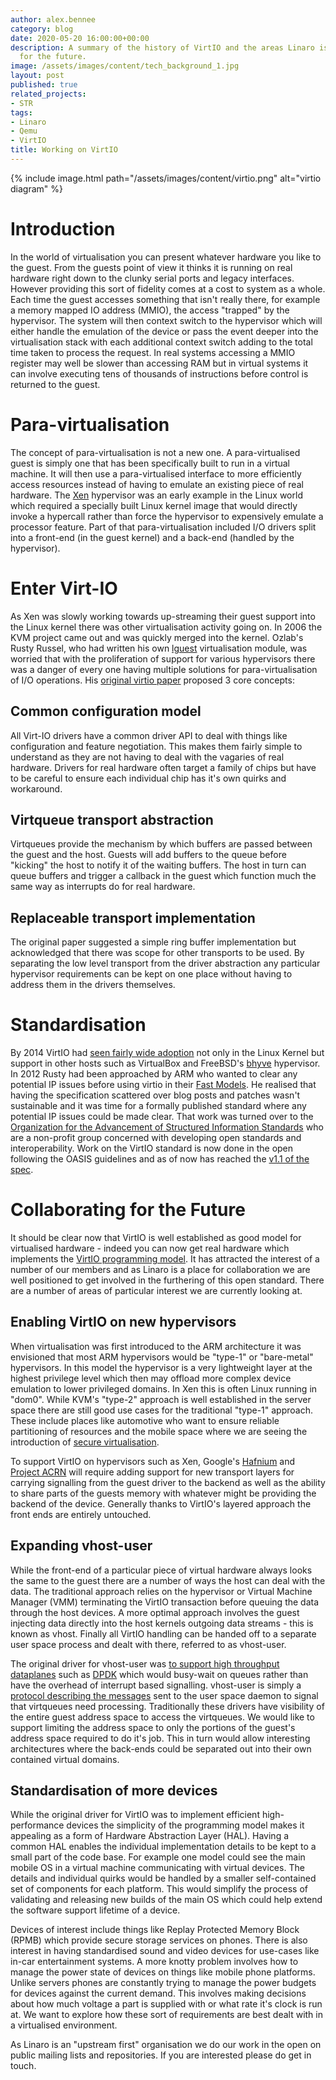 ```yaml
---
author: alex.bennee
category: blog
date: 2020-05-20 16:00:00+00:00
description: A summary of the history of VirtIO and the areas Linaro is working on
  for the future.
image: /assets/images/content/tech_background_1.jpg
layout: post
published: true
related_projects:
- STR
tags:
- Linaro
- Qemu
- VirtIO
title: Working on VirtIO
---
```


{% include image.html path="/assets/images/content/virtio.png" alt="virtio diagram" %}

# Introduction

In the world of virtualisation you can present whatever hardware you
like to the guest. From the guests point of view it thinks it is
running on real hardware right down to the clunky serial ports and
legacy interfaces. However providing this sort of fidelity comes at a
cost to system as a whole. Each time the guest accesses something that
isn't really there, for example a memory mapped IO address (MMIO), the
access "trapped" by the hypervisor. The system will then context
switch to the hypervisor which will either handle the emulation of the
device or pass the event deeper into the virtualisation stack with
each additional context switch adding to the total time taken to
process the request. In real systems accessing a MMIO register may
well be slower than accessing RAM but in virtual systems it can
involve executing tens of thousands of instructions before control is
returned to the guest.

# Para-virtualisation

The concept of para-virtualisation is not a new one. A
para-virtualised guest is simply one that has been specifically built
to run in a virtual machine. It will then use a para-virtualised
interface to more efficiently access resources instead of having to
emulate an existing piece of real hardware. The [Xen](https://xenproject.org/) hypervisor was an
early example in the Linux world which required a specially built
Linux kernel image that would directly invoke a hypercall rather than
force the hypervisor to expensively emulate a processor feature. Part
of that para-virtualisation included I/O drivers split into a
front-end (in the guest kernel) and a back-end (handled by the
hypervisor).

# Enter Virt-IO

As Xen was slowly working towards up-streaming their guest support
into the Linux kernel there was other virtualisation activity going
on. In 2006 the KVM project came out and was quickly merged into the
kernel. Ozlab's Rusty Russel, who had written his own [lguest](http://lguest.ozlabs.org/)
virtualisation module, was worried that with the proliferation of
support for various hypervisors there was a danger of every one having
multiple solutions for para-virtualisation of I/O operations. His
[original virtio paper](https://ozlabs.org/~rusty/virtio-spec/virtio-paper.pdf) proposed 3 core concepts:

## Common configuration model

All Virt-IO drivers have a common driver API to deal with things like
configuration and feature negotiation. This makes them fairly
simple to understand as they are not having to deal with the vagaries
of real hardware. Drivers for real hardware often target a family of
chips but have to be careful to ensure each individual chip has it's
own quirks and workaround.

## Virtqueue transport abstraction

Virtqueues provide the mechanism by which buffers are passed between
the guest and the host. Guests will add buffers to the queue before
"kicking" the host to notify it of the waiting buffers. The host in
turn can queue buffers and trigger a callback in the guest which
function much the same way as interrupts do for real hardware.

## Replaceable transport implementation

The original paper suggested a simple ring buffer implementation but
acknowledged that there was scope for other transports to be used. By
separating the low level transport from the driver abstraction any
particular hypervisor requirements can be kept on one place without
having to address them in the drivers themselves.

# Standardisation

By 2014 VirtIO had [seen fairly wide adoption](https://lwn.net/Articles/580186/) not only in the Linux
Kernel but support in other hosts such as VirtualBox and FreeBSD's
[bhyve](https://wiki.freebsd.org/bhyve) hypervisor. In 2012 Rusty had been approached by ARM who wanted
to clear any potential IP issues before using virtio in their [Fast
Models](https://developer.arm.com/tools-and-software/simulation-models/fast-models). He realised that having the specification scattered over blog
posts and patches wasn't sustainable and it was time for a formally
published standard where any potential IP issues could be made clear.
That work was turned over to the [Organization for the Advancement of
Structured Information Standards](https://www.oasis-open.org/) who are a non-profit group concerned
with developing open standards and interoperability. Work on the
VirtIO standard is now done in the open following the OASIS guidelines
and as of now has reached the [v1.1 of the spec](https://docs.oasis-open.org/virtio/virtio/v1.1/virtio-v1.1.html).

# Collaborating for the Future

It should be clear now that VirtIO is well established as good model
for virtualised hardware - indeed you can now get real hardware which
implements the [VirtIO programming model](https://kvmforum2019.sched.com/event/TmxF/virtio-without-the-virt-towards-implementations-in-hardware-michael-tsirkin-red-hat). It has attracted the interest
of a number of our members and as Linaro is a place for collaboration
we are well positioned to get involved in the furthering of this open
standard. There are a number of areas of particular interest we are
currently looking at.

## Enabling VirtIO on new hypervisors

When virtualisation was first introduced to the ARM architecture it
was envisioned that most ARM hypervisors would be "type-1" or
"bare-metal" hypervisors. In this model the hypervisor is a very
lightweight layer at the highest privilege level which then may
offload more complex device emulation to lower privileged domains. In
Xen this is often Linux running in "dom0". While KVM's "type-2"
approach is well established in the server space there are still good
use cases for the traditional "type-1" approach. These include places
like automotive who want to ensure reliable partitioning of resources
and the mobile space where we are seeing the introduction of [secure
virtualisation](https://developer.arm.com/architectures/learn-the-architecture/armv8-a-virtualization/secure-virtualization).

To support VirtIO on hypervisors such as Xen, Google's [Hafnium](https://opensource.google/projects/hafnium) and
[Project ACRN](https://projectacrn.github.io/latest/introduction/) will require adding support for new transport layers for
carrying signalling from the guest driver to the backend as well as
the ability to share parts of the guests memory with whatever might be
providing the backend of the device. Generally thanks to VirtIO's
layered approach the front ends are entirely untouched.

## Expanding vhost-user

While the front-end of a particular piece of virtual hardware always
looks the same to the guest there are a number of ways the host can
deal with the data. The traditional approach relies on the hypervisor
or Virtual Machine Manager (VMM) terminating the VirtIO transaction
before queuing the data through the host devices. A more optimal
approach involves the guest injecting data directly into the host
kernels outgoing data streams - this is known as vhost. Finally all
VirtIO handling can be handed off to a separate user space process and
dealt with there, referred to as vhost-user.

The original driver for vhost-user was [to support high throughput
dataplanes](https://www.redhat.com/en/blog/how-vhost-user-came-being-virtio-networking-and-dpdk) such as [DPDK](https://www.dpdk.org/) which would busy-wait on queues rather than
have the overhead of interrupt based signalling. vhost-user is simply
a [protocol describing the messages](https://qemu.readthedocs.io/en/latest/interop/vhost-user.html) sent to the user space daemon to
signal that virtqueues need processing. Traditionally these drivers
have visibility of the entire guest address space to access the
virtqueues. We would like to support limiting the address space to
only the portions of the guest's address space required to do it's job.
This in turn would allow interesting architectures where the back-ends
could be separated out into their own contained virtual domains.

## Standardisation of more devices

While the original driver for VirtIO was to implement efficient
high-performance devices the simplicity of the programming model makes
it appealing as a form of Hardware Abstraction Layer (HAL). Having a
common HAL enables the individual implementation details to be kept to
a small part of the code base. For example one model could see the
main mobile OS in a virtual machine communicating with virtual
devices. The details and individual quirks would be handled by a
smaller self-contained set of components for each platform. This would
simplify the process of validating and releasing new builds of the
main OS which could help extend the software support lifetime of a
device.

Devices of interest include things like Replay Protected Memory Block
(RPMB) which provide secure storage services on phones. There is also
interest in having standardised sound and video devices for use-cases
like in-car entertainment systems. A more knotty problem involves how
to manage the power state of devices on things like mobile phone
platforms. Unlike servers phones are constantly trying to manage the
power budgets for devices against the current demand. This involves
making decisions about how much voltage a part is supplied with or
what rate it's clock is run at. We want to explore how these sort of
requirements are best dealt with in a virtualised environment.

As Linaro is an "upstream first" organisation we do our work in the
open on public mailing lists and repositories. If you are interested
please do get in touch.